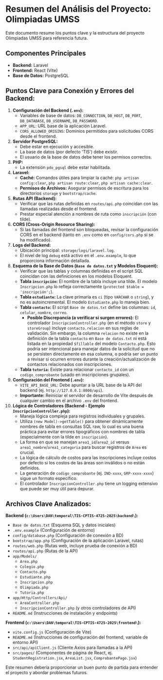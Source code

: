 # Resumen del Análisis del Proyecto: Olimpiadas UMSS

Este documento resume los puntos clave y la estructura del proyecto Olimpiadas UMSS para referencia futura.

## Componentes Principales
-   **Backend:** Laravel
-   **Frontend:** React (Vite)
-   **Base de Datos:** PostgreSQL

## Puntos Clave para Conexión y Errores del Backend:
1.  **Configuración del Backend (`.env`):**
    *   Variables de base de datos: `DB_CONNECTION`, `DB_HOST`, `DB_PORT`, `DB_DATABASE`, `DB_USERNAME`, `DB_PASSWORD`.
    *   `APP_URL`: URL base de la aplicación Laravel.
    *   `CORS_ALLOWED_ORIGINS`: Dominios permitidos para solicitudes CORS desde el frontend.
2.  **Servidor PostgreSQL:**
    *   Debe estar en ejecución y accesible.
    *   La base de datos (por defecto 'TIS') debe existir.
    *   El usuario de la base de datos debe tener los permisos correctos.
3.  **PHP:**
    *   La extensión `pdo_pgsql` debe estar habilitada.
4.  **Laravel:**
    *   **Caché:** Comandos útiles para limpiar la caché: `php artisan config:clear`, `php artisan route:clear`, `php artisan cache:clear`.
    *   **Permisos de Archivos:** Asegurar permisos de escritura para los directorios `storage` y `bootstrap/cache`.
5.  **Rutas API (Backend):**
    *   Verificar que las rutas definidas en `routes/api.php` coincidan con las llamadas realizadas desde el frontend.
    *   Prestar especial atención a nombres de ruta como `inscripción` (con tilde).
6.  **CORS (Cross-Origin Resource Sharing):**
    *   Si las llamadas del frontend son bloqueadas, revisar la configuración CORS en el backend (tanto en `.env` como en `config/cors.php` si se ha modificado).
7.  **Logs del Backend:**
    *   Ubicación principal: `storage/logs/laravel.log`.
    *   El nivel de log `debug` está activo en el `.env.example`, lo que proporciona información detallada.
8.  **Esquema de la Base de Datos (`Base de datos.txt` y Modelos Eloquent):**
    *   Verificar que las tablas y columnas definidas en el script SQL coincidan con las definiciones en los modelos Eloquent.
    *   **Tabla `inscripción`:** El nombre de la tabla incluye una tilde. El modelo `Inscripcion.php` lo refleja correctamente (`protected $table = 'inscripción';`).
    *   **Tabla `estudiante`:** La clave primaria es `ci` (tipo `VARCHAR` o `string`), y no es autoincremental. El modelo `Estudiante.php` lo maneja bien.
    *   **Tabla `contacto`:** El script `Base de datos.txt` define las columnas: `id`, `celular`, `nombre`, `correo`.
        *   **Posible Discrepancia (a verificar si surgen errores):** El controlador `InscripcionController.php` (en el método `store` y `storeGroup`) incluye `contacto.relacion` en sus reglas de validación. Sin embargo, la columna `relacion` no existe en la definición de la tabla `contacto` en `Base de datos.txt` ni está listada en la propiedad `$fillable` del modelo `Contacto.php`. Esto podría ser intencional para manejar datos de la solicitud que no se persisten directamente en esa columna, o podría ser un punto a revisar si ocurren errores durante la creación/actualización de contactos relacionados con inscripciones.
    *   **Tabla `tutoria`:** Existe para relacionar `contacto_id` con un `codigo_comprobante` (usado en inscripciones grupales).
9.  **Configuración del Frontend (`.env`):**
    *   `VITE_API_BASE_URL`: Debe apuntar a la URL base de la API del backend (ej. `http://127.0.0.1:8000/api`).
    *   **Importante:** Reiniciar el servidor de desarrollo de Vite después de cualquier cambio en el archivo `.env` del frontend.
10. **Lógica de Controladores (Backend - Ejemplo `InscripcionController.php`):**
    *   Maneja lógica compleja para registros individuales y grupales.
    *   Utiliza `(new Model)->getTable()` para obtener dinámicamente nombres de tabla en consultas SQL raw, lo cual es una buena práctica para evitar errores tipográficos con nombres de tabla (especialmente con la tilde en `inscripción`).
    *   La forma en que se manejan `area1_id`/`area2_id` versus `area1_nombre`/`area1_categoria` para buscar registros de `Area` es crucial.
    *   La lógica de cálculo de costos para las inscripciones incluye costos por defecto si los costos de las áreas son inválidos o no están definidos.
    *   La generación de `codigo_comprobante` (ej. `IND-xxxx`, `GRP-xxxx-xxxx`) sigue un formato específico.
    *   El controlador `InscripcionController.php` tiene un logging extensivo que puede ser muy útil para depurar.

## Archivos Clave Analizados:

**Backend (`c:\Users\DAN\temporal\TIS-CPTIS-4725-2025\backend\`):**
*   `Base de datos.txt` (Esquema SQL y datos iniciales)
*   `.env.example` (Configuración de entorno)
*   `config/database.php` (Configuración de conexión a BD)
*   `bootstrap/app.php` (Configuración de la aplicación Laravel, rutas)
*   `routes/web.php` (Rutas web, incluye prueba de conexión a BD)
*   `routes/api.php` (Rutas de la API)
*   `app/Models/`
    *   `Area.php`
    *   `Colegio.php`
    *   `Contacto.php`
    *   `Estudiante.php`
    *   `Inscripcion.php`
    *   `Olimpiada.php`
    *   `Tutoria.php`
*   `app/Http/Controllers/Api/`
    *   `AreaController.php`
    *   `InscripcionController.php` (y otros controladores de API)
*   `README.md` (Instrucciones de instalación y endpoints)

**Frontend (`c:\Users\DAN\temporal\TIS-CPTIS-4725-2025\frontend\`):**
*   `vite.config.js` (Configuración de Vite)
*   `README.md` (Instrucciones de configuración del frontend, variable de entorno API)
*   `src/api/apiClient.js` (Cliente Axios para llamadas a la API)
*   `src/pages/` (Componentes de página de React, ej. `StudentRegistration.jsx`, `AreaList.jsx`, `ComprobantePago.jsx`)

Este resumen debería proporcionar un buen punto de partida para entender el proyecto y abordar problemas futuros.
